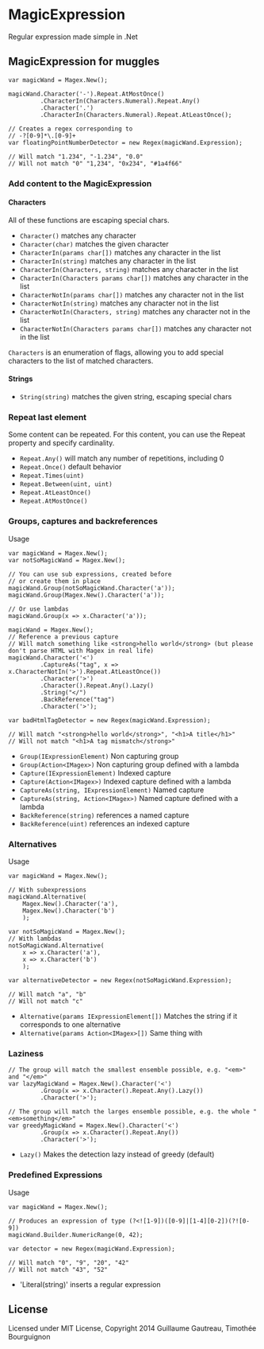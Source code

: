 MagicExpression
===============

Regular expression made simple in .Net


MagicExpression for muggles
---------------------------

    var magicWand = Magex.New();

    magicWand.Character('-').Repeat.AtMostOnce()
             .CharacterIn(Characters.Numeral).Repeat.Any()
             .Character('.')
             .CharacterIn(Characters.Numeral).Repeat.AtLeastOnce();

    // Creates a regex corresponding to
    // -?[0-9]*\.[0-9]+
    var floatingPointNumberDetector = new Regex(magicWand.Expression);

    // Will match "1.234", "-1.234", "0.0"
    // Will not match "0" "1,234", "0x234", "#1a4f66"

### Add content to the MagicExpression

#### Characters

All of these functions are escaping special chars.

* `Character()` matches any character
* `Character(char)` matches the given character
* `CharacterIn(params char[])` matches any character in the list
* `CharacterIn(string)` matches any character in the list
* `CharacterIn(Characters, string)` matches any character in the list
* `CharacterIn(Characters params char[])` matches any character in the list
* `CharacterNotIn(params char[])` matches any character not in the list
* `CharacterNotIn(string)` matches any character not in the list
* `CharacterNotIn(Characters, string)` matches any character not in the list
* `CharacterNotIn(Characters params char[])` matches any character not in the list

`Characters` is an enumeration of flags, allowing you to add special characters to the list of matched characters.

#### Strings

* `String(string)` matches the given string, escaping special chars
     
### Repeat last element

Some content can be repeated. For this content, you can use the Repeat property and specify cardinality.

* `Repeat.Any()` will match any number of repetitions, including 0
* `Repeat.Once()` default behavior
* `Repeat.Times(uint)`
* `Repeat.Between(uint, uint)`
* `Repeat.AtLeastOnce()`
* `Repeat.AtMostOnce()`
    
### Groups, captures and backreferences

Usage
     
    var magicWand = Magex.New();
    var notSoMagicWand = Magex.New();

    // You can use sub expressions, created before
    // or create them in place
    magicWand.Group(notSoMagicWand.Character('a'));
    magicWand.Group(Magex.New().Character('a'));

    // Or use lambdas
    magicWand.Group(x => x.Character('a'));

    magicWand = Magex.New();
    // Reference a previous capture
    // Will match something like <strong>hello world</strong> (but please don't parse HTML with Magex in real life)
    magicWand.Character('<')
             .CaptureAs("tag", x => x.CharacterNotIn('>').Repeat.AtLeastOnce())
             .Character('>')
             .Character().Repeat.Any().Lazy()
             .String("</")
             .BackReference("tag")
             .Character('>');

    var badHtmlTagDetector = new Regex(magicWand.Expression);

    // Will match "<strong>hello world</strong>", "<h1>A title</h1>"
    // Will not match "<h1>A tag mismatch</strong>"

* `Group(IExpressionElement)` Non capturing group
* `Group(Action<IMagex>)` Non capturing group defined with a lambda
* `Capture(IExpressionElement)` Indexed capture
* `Capture(Action<IMagex>)` Indexed capture defined with a lambda
* `CaptureAs(string, IExpressionElement)` Named capture
* `CaptureAs(string, Action<IMagex>)` Named capture defined with a lambda
* `BackReference(string)` references a named capture
* `BackReference(uint)` references an indexed capture

### Alternatives

Usage

    var magicWand = Magex.New();

    // With subexpressions
    magicWand.Alternative(
        Magex.New().Character('a'),
        Magex.New().Character('b')
        );

    var notSoMagicWand = Magex.New();
    // With lambdas
    notSoMagicWand.Alternative(
        x => x.Character('a'),
        x => x.Character('b')
        );

    var alternativeDetector = new Regex(notSoMagicWand.Expression);

    // Will match "a", "b"
    // Will not match "c"

* `Alternative(params IExpressionElement[])` Matches the string if it corresponds to one alternative
* `Alternative(params Action<IMagex>[])` Same thing with 

### Laziness

    // The group will match the smallest ensemble possible, e.g. "<em>" and "</em>"
    var lazyMagicWand = Magex.New().Character('<')
             .Group(x => x.Character().Repeat.Any().Lazy())
             .Character('>');

    // The group will match the larges ensemble possible, e.g. the whole "<em>something</em>"
    var greedyMagicWand = Magex.New().Character('<')
             .Group(x => x.Character().Repeat.Any())
             .Character('>');
          
* `Lazy()` Makes the detection lazy instead of greedy (default)          
          
### Predefined Expressions

Usage

    var magicWand = Magex.New();

    // Produces an expression of type (?<![1-9])([0-9]|[1-4][0-2])(?![0-9])
    magicWand.Builder.NumericRange(0, 42);

    var detector = new Regex(magicWand.Expression);

    // Will match "0", "9", "20", "42"
    // Will not match "43", "52"

* 'Literal(string)' inserts a regular expression

## License
Licensed under MIT License, Copyright 2014 Guillaume Gautreau, Timothée Bourguignon
